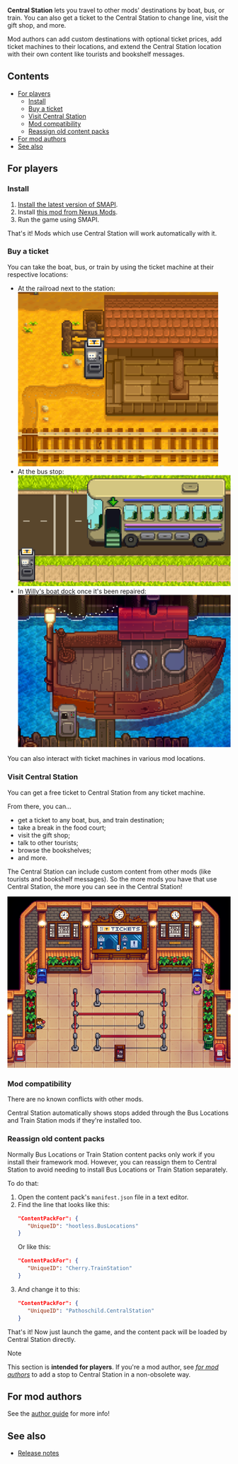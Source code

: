 ﻿**Central Station** lets you travel to other mods' destinations by boat, bus, or train. You can also get a ticket to
the Central Station to change line, visit the gift shop, and more.

Mod authors can add custom destinations with optional ticket prices, add ticket machines to their locations, and extend
the Central Station location with their own content like tourists and bookshelf messages.

## Contents
* [For players](#for-players)
  * [Install](#install)
  * [Buy a ticket](#buy-a-ticket)
  * [Visit Central Station](#visit-central-station)
  * [Mod compatibility](#mod-compatibility)
  * [Reassign old content packs](#reassign-old-content-packs)
* [For mod authors](#for-mod-authors)
* [See also](#see-also)

## For players
### Install
1. [Install the latest version of SMAPI](https://smapi.io/).
2. Install [this mod from Nexus Mods](https://www.nexusmods.com/stardewvalley/mods/8000).
4. Run the game using SMAPI.

That's it! Mods which use Central Station will work automatically with it.

### Buy a ticket
You can take the boat, bus, or train by using the ticket machine at their respective locations:

* At the railroad next to the station:  
  ![](screenshots/train-station.png)
* At the bus stop:  
  ![](screenshots/bus-stop.png)
* In [Willy's boat dock](https://stardewvalleywiki.com/Fish_Shop#Willy.27s_Boat) once it's been repaired:  
  ![](screenshots/boat-dock.png)

You can also interact with ticket machines in various mod locations.

### Visit Central Station
You can get a free ticket to Central Station from any ticket machine.

From there, you can...
- get a ticket to any boat, bus, and train destination;
- take a break in the food court;
- visit the gift shop;
- talk to other tourists;
- browse the bookshelves;
- and more.

The Central Station can include custom content from other mods (like tourists and bookshelf messages). So the more mods
you have that use Central Station, the more you can see in the Central Station!

![](screenshots/central-station.png)

### Mod compatibility
There are no known conflicts with other mods.

Central Station automatically shows stops added through the Bus Locations and Train Station mods if they're installed
too.

### Reassign old content packs
Normally Bus Locations or Train Station content packs only work if you install their framework mod. However, you can
reassign them to Central Station to avoid needing to install Bus Locations or Train Station separately.

To do that:

1. Open the content pack's `manifest.json` file in a text editor.
2. Find the line that looks like this:
   ```json
   "ContentPackFor": {
      "UniqueID": "hootless.BusLocations"
   }
   ```
   Or like this:
   ```json
   "ContentPackFor": {
      "UniqueID": "Cherry.TrainStation"
   }
   ```
3. And change it to this:
   ```json
   "ContentPackFor": {
      "UniqueID": "Pathoschild.CentralStation"
   }
   ```

That's it! Now just launch the game, and the content pack will be loaded by Central Station directly.

> [!NOTE]  
> This section is **intended for players**. If you're a mod author, see [_for mod authors_](#for-mod-authors) to add a
> stop to Central Station in a non-obsolete way.

## For mod authors
See the [author guide](author-guide.md) for more info!

## See also
* [Release notes](release-notes.md)
